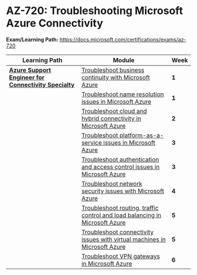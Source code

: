 # AZ-720: Troubleshooting Microsoft Azure Connectivity

**Exam/Learning Path:** https://docs.microsoft.com/certifications/exams/az-720

| **Learning Path** | **Module** | **Week** |
|-|-|-|
|**[Azure Support Engineer for Connectivity Specialty](https://docs.microsoft.com/learn/paths/azure-support-engineer-for-connectivity-specialty/)**| [Troubleshoot business continuity with Microsoft Azure](https://docs.microsoft.com/learn/modules/business-continuity/) | **1** 
| | [Troubleshoot name resolution issues in Microsoft Azure](https://docs.microsoft.com/learn/modules/name-resolution-issues/) | **1** 
| | [Troubleshoot cloud and hybrid connectivity in Microsoft Azure](https://docs.microsoft.com/learn/modules/cloud-hybrid-connectivity/) | **2** 
| | [Troubleshoot platform-as-a-service issues in Microsoft Azure](https://docs.microsoft.com/learn/modules/troubleshoot-platform-service-issues/) | **3** 
| | [Troubleshoot authentication and access control issues in Microsoft Azure](https://docs.microsoft.com/learn/modules/troubleshoot-authentication-access-control/) | **3** 
| | [Troubleshoot network security issues with Microsoft Azure](https://docs.microsoft.com/learn/modules/troubleshoot-network-security-issues/) | **4** 
| | [Troubleshoot routing, traffic control and load balancing in Microsoft Azure](https://docs.microsoft.com/learn/modules/troubleshoot-routing-traffic-control-load-balancing/) | **5** 
| | [Troubleshoot connectivity issues with virtual machines in Microsoft Azure](https://docs.microsoft.com/learn/modules/troubleshoot-connectivity-issues-virtual-machines-azure/) | **5** 
| | [Troubleshoot VPN gateways in Microsoft Azure](https://docs.microsoft.com/learn/modules/troubleshoot-vpn-gateways/) | **6** 
